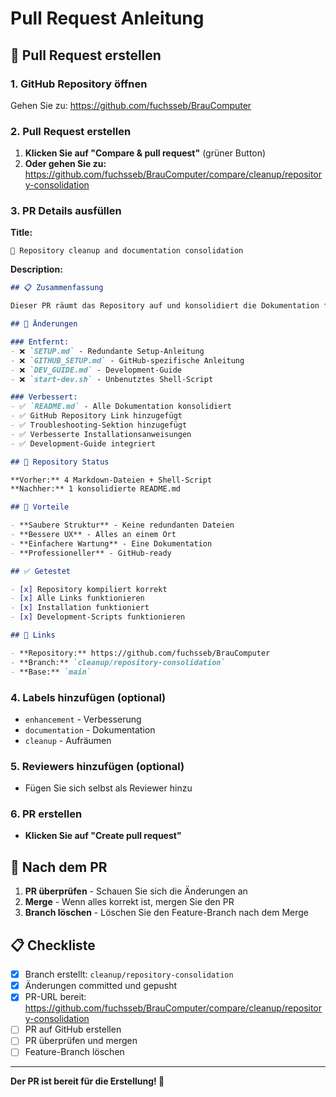 # Pull Request Anleitung

## 🚀 Pull Request erstellen

### 1. GitHub Repository öffnen
Gehen Sie zu: https://github.com/fuchsseb/BrauComputer

### 2. Pull Request erstellen
1. **Klicken Sie auf "Compare & pull request"** (grüner Button)
2. **Oder gehen Sie zu:** https://github.com/fuchsseb/BrauComputer/compare/cleanup/repository-consolidation

### 3. PR Details ausfüllen

**Title:**
```
🧹 Repository cleanup and documentation consolidation
```

**Description:**
```markdown
## 📋 Zusammenfassung

Dieser PR räumt das Repository auf und konsolidiert die Dokumentation für eine bessere Benutzerfreundlichkeit.

## 🧹 Änderungen

### Entfernt:
- ❌ `SETUP.md` - Redundante Setup-Anleitung
- ❌ `GITHUB_SETUP.md` - GitHub-spezifische Anleitung  
- ❌ `DEV_GUIDE.md` - Development-Guide
- ❌ `start-dev.sh` - Unbenutztes Shell-Script

### Verbessert:
- ✅ `README.md` - Alle Dokumentation konsolidiert
- ✅ GitHub Repository Link hinzugefügt
- ✅ Troubleshooting-Sektion hinzugefügt
- ✅ Verbesserte Installationsanweisungen
- ✅ Development-Guide integriert

## 📁 Repository Status

**Vorher:** 4 Markdown-Dateien + Shell-Script
**Nachher:** 1 konsolidierte README.md

## 🎯 Vorteile

- **Saubere Struktur** - Keine redundanten Dateien
- **Bessere UX** - Alles an einem Ort
- **Einfachere Wartung** - Eine Dokumentation
- **Professioneller** - GitHub-ready

## ✅ Getestet

- [x] Repository kompiliert korrekt
- [x] Alle Links funktionieren
- [x] Installation funktioniert
- [x] Development-Scripts funktionieren

## 🔗 Links

- **Repository:** https://github.com/fuchsseb/BrauComputer
- **Branch:** `cleanup/repository-consolidation`
- **Base:** `main`
```

### 4. Labels hinzufügen (optional)
- `enhancement` - Verbesserung
- `documentation` - Dokumentation
- `cleanup` - Aufräumen

### 5. Reviewers hinzufügen (optional)
- Fügen Sie sich selbst als Reviewer hinzu

### 6. PR erstellen
- **Klicken Sie auf "Create pull request"**

## 🎯 Nach dem PR

1. **PR überprüfen** - Schauen Sie sich die Änderungen an
2. **Merge** - Wenn alles korrekt ist, mergen Sie den PR
3. **Branch löschen** - Löschen Sie den Feature-Branch nach dem Merge

## 📋 Checkliste

- [x] Branch erstellt: `cleanup/repository-consolidation`
- [x] Änderungen committed und gepusht
- [x] PR-URL bereit: https://github.com/fuchsseb/BrauComputer/compare/cleanup/repository-consolidation
- [ ] PR auf GitHub erstellen
- [ ] PR überprüfen und mergen
- [ ] Feature-Branch löschen

---

**Der PR ist bereit für die Erstellung! 🚀**
